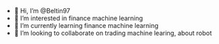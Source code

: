 - 👋 Hi, I’m @Beltin97
- 👀 I’m interested in finance machine learning
- 🌱 I’m currently learning finance machine learning
- 💞️ I’m looking to collaborate on trading machine learing, about robot 

<!---
Beltin97/Beltin97 is a ✨ special ✨ repository because its `README.md` (this file) appears on your GitHub profile.
You can click the Preview link to take a look at your changes.
--->
